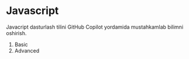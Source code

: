 # Javascript

Javacript dasturlash tilini GitHub Copilot yordamida mustahkamlab bilimni oshirish.

1. Basic
2. Advanced
